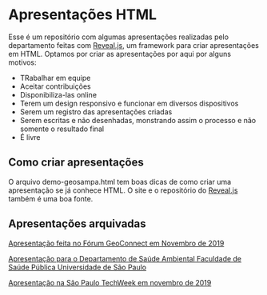# Apresentações HTML

Esse é um repositório com algumas apresentações realizadas pelo departamento feitas com [Reveal.js](http://revealjs.com/), um framework para criar apresentações em HTML.
Optamos por criar as apresentações por aqui por alguns motivos:
- TRabalhar em equipe
- Aceitar contribuições
- Disponibiliza-las online
- Terem um design responsivo e funcionar em diversos dispositivos
- Serem um registro das apresentações criadas
- Serem escritas e não desenhadas, monstrando assim o processo e não somente o resultado final
- É livre

## Como criar apresentações

O arquivo demo-geosampa.html tem boas dicas de como criar uma apresentação se já conhece HTML. O site e o repositório do [Reveal.js](http://revealjs.com/) também é uma boa fonte. 

## Apresentações arquivadas

[Apresentação feita no Fórum GeoConnect em Novembro de 2019](https://geoinfo-smdu.github.io/apresentacoes/geosampa-geoconnectplus-nov-2019.html)

[Apresentação para o Departamento de Saúde Ambiental Faculdade de Saúde Pública Universidade de São Paulo](https://geoinfo-smdu.github.io/apresentacoes/geosampa-fsp-usp-nov-2019.html)

[Apresentação na São Paulo TechWeek em novembro de 2019](https://geoinfo-smdu.github.io/apresentacoes/geosampa-techweek-nov-2019.html)

